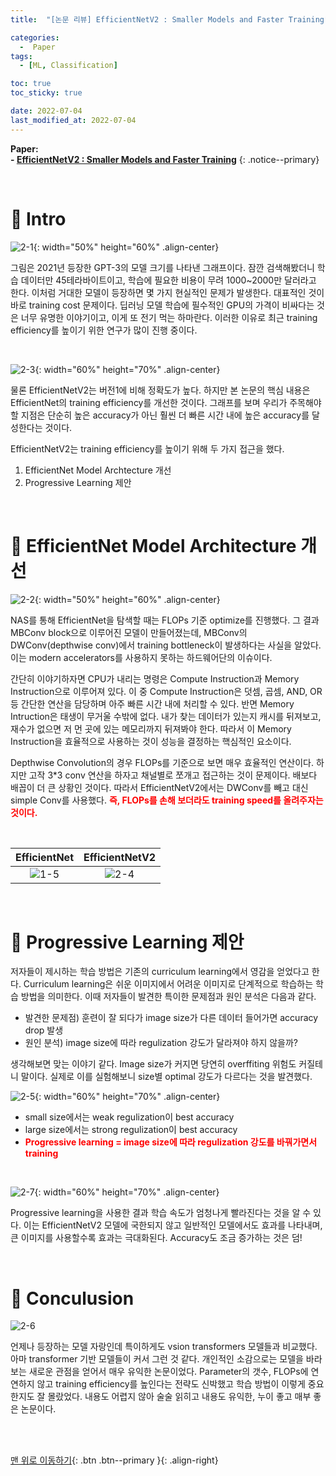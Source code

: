 ```yaml
---
title:  "[논문 리뷰] EfficientNetV2 : Smaller Models and Faster Training" 

categories:
  -  Paper
tags:
  - [ML, Classification]

toc: true
toc_sticky: true

date: 2022-07-04
last_modified_at: 2022-07-04
---
```


**Paper: <br>- [EfficientNetV2 : Smaller Models and Faster Training](https://github.com/inhopp/inhopp/files/9034479/EfficientNetV2.pdf)**
{: .notice--primary}


<br>

# 🚀 Intro

![2-1](https://user-images.githubusercontent.com/96368476/177173495-d1a28fa6-4264-4270-8a01-71c34c028e84.png){: width="50%" height="60%" .align-center}

그림은 2021년 등장한 GPT-3의 모델 크기를 나타낸 그래프이다. 잠깐 검색해봤더니 학습 데이터만 45테라바이트이고, 학습에 필요한 비용이 무려 1000~2000만 달러라고 한다. 이처럼 거대한 모델이 등장하면 몇 가지 현실적인 문제가 발생한다. 대표적인 것이 바로 training cost 문제이다. 딥러닝 모델 학습에 필수적인 GPU의 가격이 비싸다는 것은 너무 유명한 이야기이고, 이게 또 전기 먹는 하마란다. 이러한 이유로 최근 training efficiency를 높이기 위한 연구가 많이 진행 중이다.

<br>

![2-3](https://user-images.githubusercontent.com/96368476/177174783-54ea2348-0bd7-4f6f-84a1-61dbeceb654a.png){: width="60%" height="70%" .align-center}

물론 EfficientNetV2는 버전1에 비해 정확도가 높다. 하지만 본 논문의 핵심 내용은 EfficientNet의 training efficiency를 개선한 것이다. 그래프를 보며 우리가 주목해야 할 지점은 단순히 높은 accuracy가 아닌 훨씬 더 빠른 시간 내에 높은 accuracy를 달성한다는 것이다. <br>

EfficientNetV2는 training efficiency를 높이기 위해 두 가지 접근을 했다.
1. EfficientNet Model Archtecture 개선
2. Progressive Learning 제안



<br>




# 🚀 EfficientNet Model Architecture 개선

![2-2](https://user-images.githubusercontent.com/96368476/177177050-f6979b32-2091-4d4d-962d-2498c0e5fc6c.png){: width="50%" height="60%" .align-center}

NAS를 통해 EfficientNet을 탐색할 때는 FLOPs 기준 optimize를 진행했다. 그 결과 MBConv block으로 이루어진 모델이 만들어졌는데, MBConv의 DWConv(depthwise conv)에서 training bottleneck이 발생하다는 사실을 알았다. 이는 modern accelerators를 사용하지 못하는 하드웨어단의 이슈이다. <br>

간단히 이야기하자면 CPU가 내리는 명령은 Compute Instruction과 Memory Instruction으로 이루어져 있다. 이 중 Compute Instruction은 덧셈, 곱셈, AND, OR 등 간단한 연산을 담당하며 아주 빠른 시간 내에 처리할 수 있다. 반면 Memory Intruction은 태생이 무거울 수밖에 없다. 내가 찾는 데이터가 있는지 캐시를 뒤져보고, 재수가 없으면 저 먼 곳에 있는 메모리까지 뒤져봐야 한다. 따라서 이 Memory Instruction을 효율적으로 사용하는 것이 성능을 결정하는 핵심적인 요소이다. <br>

Depthwise Convolution의 경우 FLOPs를 기준으로 보면 매우 효율적인 연산이다. 하지만 고작 3*3 conv 연산을 하자고 채널별로 쪼개고 접근하는 것이 문제이다. 배보다 배꼽이 더 큰 상황인 것이다. 따라서 EfficientNetV2에서는 DWConv를 빼고 대신 simple Conv를 사용했다. **<span style="color:red">즉, FLOPs를 손해 보더라도 training speed를 올려주자는 것이다.</span>**


<br>

| EfficientNet | EfficientNetV2 |
|:-:|:-:|
| ![1-5](https://user-images.githubusercontent.com/96368476/177021487-a9cb5b3f-5f14-48b8-832b-70deaaced979.png) | ![2-4](https://user-images.githubusercontent.com/96368476/177177056-71246f3b-d504-4eef-a902-6ef8f4534b71.png) |


<br>



# 🚀 Progressive Learning 제안

저자들이 제시하는 학습 방법은 기존의 curriculum learning에서 영감을 얻었다고 한다. Curriculum learning은 쉬운 이미지에서 어려운 이미지로 단계적으로 학습하는 학습 방법을 의미한다. 이때 저자들이 발견한 특이한 문제점과 원인 분석은 다음과 같다.

- 발견한 문제점) 훈련이 잘 되다가 image size가 다른 데이터 들어가면 accuracy drop 발생
- 원인 분석) image size에 따라 regulization 강도가 달라져야 하지 않을까?


생각해보면 맞는 이야기 같다. Image size가 커지면 당연히 overffiting 위험도 커질테니 말이다. 실제로 이를 실험해보니 size별 optimal 강도가 다르다는 것을 발견했다.

![2-5](https://user-images.githubusercontent.com/96368476/177182768-bf0f2819-d392-4006-b33d-7c6d8b00e806.png){: width="60%" height="70%" .align-center}

- small size에서는 weak regulization이 best accuracy
- large size에서는 strong regulization이 best accuracy
- **<span style="color:red">Progressive learning = image size에 따라 regulization 강도를 바꿔가면서 training</span>**


<br>


![2-7](https://user-images.githubusercontent.com/96368476/177182762-9d60bd52-da54-4041-bea5-8e573041c746.png){: width="60%" height="70%" .align-center}

Progressive learning을 사용한 결과 학습 속도가 엄청나게 빨라진다는 것을 알 수 있다. 이는 EfficientNetV2 모델에 국한되지 않고 일반적인 모델에서도 효과를 나타내며, 큰 이미지를 사용할수록 효과는 극대화된다. Accuracy도 조금 증가하는 것은 덤!




<br>


# 🚀 Conculusion

![2-6](https://user-images.githubusercontent.com/96368476/177182770-e3ebcd7a-5608-4801-ac59-51d12b984410.png)

언제나 등장하는 모델 자랑인데 특이하게도 vsion transformers 모델들과 비교했다. 아마 transformer 기반 모델들이 커서 그런 것 같다. 개인적인 소감으로는 모델을 바라보는 새로운 관점을 얻어서 매우 유익한 논문이었다. Parameter의 갯수, FLOPs에 연연하지 않고 training efficiency를 높인다는 전략도 신박했고 학습 방법이 이렇게 중요한지도 잘 몰랐었다. 내용도 어렵지 않아 술술 읽히고 내용도 유익한, 누이 좋고 매부 좋은 논문이다.



<br>
<br>



[맨 위로 이동하기](#){: .btn .btn--primary }{: .align-right}
